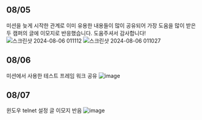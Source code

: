 ## 08/05
미션을 늦게 시작한 관계로 이미 유용한 내용들이 많이 공유되어 가장 도움을 많이 받은 두 캠퍼의 글에 이모지로 반응했습니다. 도움주셔서 감사합니다!
![스크린샷 2024-08-06 011112](https://github.com/user-attachments/assets/c8fc0dac-555a-4aaa-8db0-5ce71887caba)
![스크린샷 2024-08-06 011027](https://github.com/user-attachments/assets/8f04c4c9-b5a5-495b-b0ea-5998edf257a7)

## 08/06 
미션에서 사용한 테스트 프레임 워크 공유
![image](https://github.com/user-attachments/assets/ba953bc6-4823-4158-82ec-078d2c0c937a)

## 08/07
윈도우 telnet 설정 글 이모지 반음
![image](https://github.com/user-attachments/assets/3cf93447-f44c-4285-ae44-27506b3e330d)

